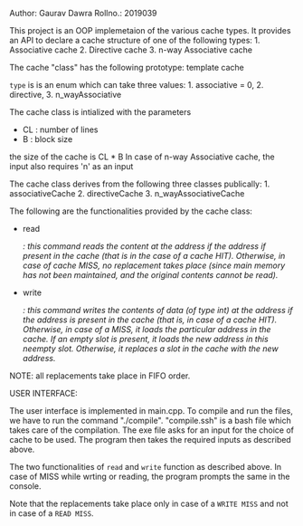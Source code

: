 Author: Gaurav Dawra
Rollno.: 2019039

This project is an OOP implemetaion of the various cache types. It provides an API 
to declare a cache structure of one of the following types:
    1. Associative cache
    2. Directive cache
    3. n-way Associative cache 

The cache "class" has the following prototype:
    template<type T> cache<T>

`type` is is an enum which can take three values:
    1. associative = 0,
    2. directive,
    3. n_wayAssociative

The cache class is intialized with the parameters 
 - CL : number of lines
 - B : block size

the size of the cache is CL * B
In case of n-way Associative cache, the input also requires 'n' as an input

The cache class derives from the following three classes publically:
    1. associativeCache
    2. directiveCache
    3. n_wayAssociativeCache

The following are the functionalities provided by the cache<T> class:

 - read <address> : this command reads the content at the address if the address if    
 present in the cache (that is in the case of a cache HIT). Otherwise, in case of 
 cache MISS, no replacement takes place (since main memory has not been maintained, 
 and the original contents cannot be read).

 - write <address> <data> : this command writes the contents of data (of type int) at 
 the address if the address is present in the cache (that is, in case of a cache HIT). 
 Otherwise, in case of a MISS, it loads the particular address in the cache. If an empty 
 slot is present, it loads the new address in this neempty slot. Otherwise, it replaces 
 a slot in the cache with the new address.

NOTE: all replacements take place in FIFO order.


USER INTERFACE:

The user interface is implemented in main.cpp. To compile and run the files, 
we have to run the command "./compile". "compile.ssh" is a bash file which takes care 
of the compilation.
The exe file asks for an input for the choice of cache to be used.
The program then takes the required inputs as described above.

The two functionalities of `read` and `write` function as described above. In case of 
MISS while wrting or reading, the program prompts the same in the console.

Note that the replacements take place only in case of a `WRITE MISS` and not in case 
of a `READ MISS`.

